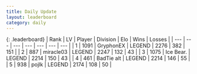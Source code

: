 ```yaml
---
title: Daily Update
layout: leaderboard
category: daily
---
```


{: .leaderboard}
| Rank | LV | Player | Division | Elo | Wins | Losses |
| --- | --- | --- | --- | --- | --- | --- |
| <span data-change="0">1</span> | 1091 | <span title="ID: 315148">GryphonEX</span> | LEGEND | <span data-change="-21">2276</span> | <span data-change="27">382</span> | <span data-change="9">151</span> |
| <span data-change="0">2</span> | 887 | <span title="ID: 416373">miracle03</span> | LEGEND | <span data-change="0">2247</span> | <span data-change="0">132</span> | <span data-change="0">43</span> |
| <span data-change="1">3</span> | 1075 | <span title="ID: 417840">Ice Bear.</span> | LEGEND | <span data-change="6">2214</span> | <span data-change="7">150</span> | <span data-change="2">43</span> |
| <span data-change="-1">4</span> | 461 | <span title="ID: 382502">BadTie alt</span> | LEGEND | <span data-change="5">2214</span> | <span data-change="2">146</span> | <span data-change="0">55</span> |
| <span data-change="8">5</span> | 938 | <span title="ID: 4783">pojlk</span> | LEGEND | <span data-change="47">2174</span> | <span data-change="11">108</span> | <span data-change="3">50</span> |